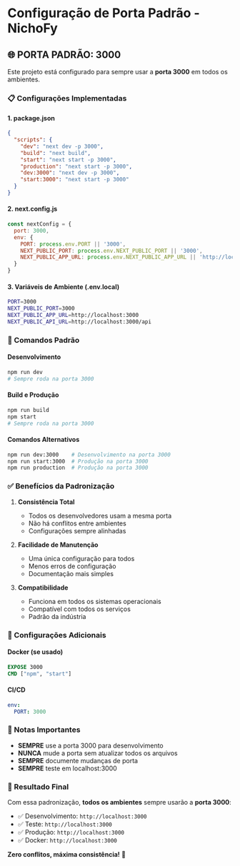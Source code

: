# Configuração de Porta Padrão - NichoFy

## 🌐 PORTA PADRÃO: 3000

Este projeto está configurado para sempre usar a **porta 3000** em todos os ambientes.

### 📋 Configurações Implementadas

#### 1. package.json
```json
{
  "scripts": {
    "dev": "next dev -p 3000",
    "build": "next build",
    "start": "next start -p 3000",
    "production": "next start -p 3000",
    "dev:3000": "next dev -p 3000",
    "start:3000": "next start -p 3000"
  }
}
```

#### 2. next.config.js
```javascript
const nextConfig = {
  port: 3000,
  env: {
    PORT: process.env.PORT || '3000',
    NEXT_PUBLIC_PORT: process.env.NEXT_PUBLIC_PORT || '3000',
    NEXT_PUBLIC_APP_URL: process.env.NEXT_PUBLIC_APP_URL || 'http://localhost:3000',
  }
}
```

#### 3. Variáveis de Ambiente (.env.local)
```bash
PORT=3000
NEXT_PUBLIC_PORT=3000
NEXT_PUBLIC_APP_URL=http://localhost:3000
NEXT_PUBLIC_API_URL=http://localhost:3000/api
```

### 🚀 Comandos Padrão

#### Desenvolvimento
```bash
npm run dev
# Sempre roda na porta 3000
```

#### Build e Produção
```bash
npm run build
npm start
# Sempre roda na porta 3000
```

#### Comandos Alternativos
```bash
npm run dev:3000    # Desenvolvimento na porta 3000
npm run start:3000  # Produção na porta 3000
npm run production  # Produção na porta 3000
```

### ✅ Benefícios da Padronização

1. **Consistência Total**
   - Todos os desenvolvedores usam a mesma porta
   - Não há conflitos entre ambientes
   - Configurações sempre alinhadas

2. **Facilidade de Manutenção**
   - Uma única configuração para todos
   - Menos erros de configuração
   - Documentação mais simples

3. **Compatibilidade**
   - Funciona em todos os sistemas operacionais
   - Compatível com todos os serviços
   - Padrão da indústria

### 🔧 Configurações Adicionais

#### Docker (se usado)
```dockerfile
EXPOSE 3000
CMD ["npm", "start"]
```

#### CI/CD
```yaml
env:
  PORT: 3000
```

### 📝 Notas Importantes

- **SEMPRE** use a porta 3000 para desenvolvimento
- **NUNCA** mude a porta sem atualizar todos os arquivos
- **SEMPRE** documente mudanças de porta
- **SEMPRE** teste em localhost:3000

### 🎯 Resultado Final

Com essa padronização, **todos os ambientes** sempre usarão a **porta 3000**:

- ✅ Desenvolvimento: `http://localhost:3000`
- ✅ Teste: `http://localhost:3000`
- ✅ Produção: `http://localhost:3000`
- ✅ Docker: `http://localhost:3000`

**Zero conflitos, máxima consistência!** 🚀
